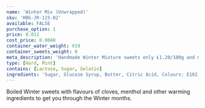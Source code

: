 ```yaml
---
name: 'Winter Mix (Unwrapped)'
sku: 'HBG-JR-115-02'
available: FALSE
purchase_option: 1
price: 0.012
cost_price: 0.0048
container_water_weight: 919
container_sweets_weight: 0
meta_description: 'Handmade Winter Mixture sweets only Ł1.20/100g and more at Humbugs Confectionery Store. Specialists in satisfying your sweet tooth!'
type: [Hard, Mint]
contains: [Lactose, Sugar, Gelatin]
ingredients: 'Sugar, Glucose Syrup, Butter, Citric Acid, Colours: E102, E110, E122, E129, E133, E142, E150D, E155'
---
```

Boiled Winter sweets with flavours of cloves, menthol and other warming ingredients to get you through the Winter months.